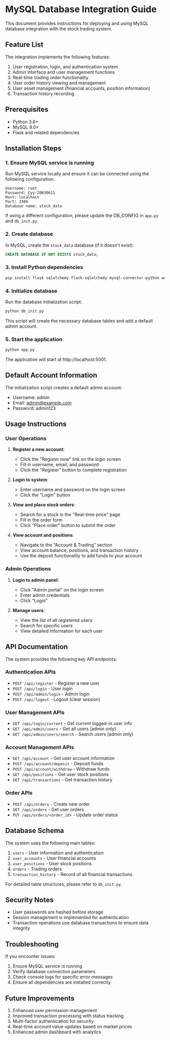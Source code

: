 # MySQL Database Integration Guide

This document provides instructions for deploying and using MySQL database integration with the stock trading system.

## Feature List

The integration implements the following features:

1. User registration, login, and authentication system
2. Admin interface and user management functions
3. Real-time trading order functionality
4. User order history viewing and management
5. User asset management (financial accounts, position information)
6. Transaction history recording

## Prerequisites

- Python 3.8+
- MySQL 8.0+
- Flask and related dependencies

## Installation Steps

### 1. Ensure MySQL service is running

Run MySQL service locally and ensure it can be connected using the following configuration:

```
Username: root
Password: Cyy-20030611
Host: localhost
Port: 3306
Database name: stock_data
```

If using a different configuration, please update the DB_CONFIG in `app.py` and `db_init.py`.

### 2. Create database

In MySQL, create the `stock_data` database (if it doesn't exist):

```sql
CREATE DATABASE IF NOT EXISTS stock_data;
```

### 3. Install Python dependencies

```bash
pip install flask sqlalchemy flask-sqlalchemy mysql-connector-python werkzeug
```

### 4. Initialize database

Run the database initialization script:

```bash
python db_init.py
```

This script will create the necessary database tables and add a default admin account.

### 5. Start the application

```bash
python app.py
```

The application will start at http://localhost:5001.

## Default Account Information

The initialization script creates a default admin account:

- Username: admin
- Email: admin@example.com
- Password: admin123

## Usage Instructions

### User Operations

1. **Register a new account**:
   - Click the "Register now" link on the login screen
   - Fill in username, email, and password
   - Click the "Register" button to complete registration

2. **Login to system**:
   - Enter username and password on the login screen
   - Click the "Login" button

3. **View and place stock orders**:
   - Search for a stock in the "Real-time price" page
   - Fill in the order form
   - Click "Place order" button to submit the order

4. **View account and positions**:
   - Navigate to the "Account & Trading" section
   - View account balance, positions, and transaction history
   - Use the deposit functionality to add funds to your account

### Admin Operations

1. **Login to admin panel**:
   - Click "Admin portal" on the login screen
   - Enter admin credentials
   - Click "Login"

2. **Manage users**:
   - View the list of all registered users
   - Search for specific users
   - View detailed information for each user

## API Documentation

The system provides the following key API endpoints:

### Authentication APIs
- `POST /api/register` - Register a new user
- `POST /api/login` - User login
- `POST /api/admin/login` - Admin login
- `POST /api/logout` - Logout (clear session)

### User Management APIs
- `GET /api/login/current` - Get current logged-in user info
- `GET /api/admin/users` - Get all users (admin only)
- `GET /api/admin/users/search` - Search users (admin only)

### Account Management APIs
- `GET /api/account` - Get user account information
- `POST /api/account/deposit` - Deposit funds
- `POST /api/account/withdraw` - Withdraw funds
- `GET /api/positions` - Get user stock positions
- `GET /api/transactions` - Get transaction history

### Order APIs
- `POST /api/orders` - Create new order
- `GET /api/orders` - Get user orders
- `PUT /api/orders/<order_id>` - Update order status

## Database Schema

The system uses the following main tables:

1. `users` - User information and authentication
2. `user_accounts` - User financial accounts
3. `user_positions` - User stock positions
4. `orders` - Trading orders
5. `transaction_history` - Record of all financial transactions

For detailed table structures, please refer to `db_init.py`.

## Security Notes

- User passwords are hashed before storage
- Session management is implemented for authentication
- Transaction operations use database transactions to ensure data integrity

## Troubleshooting

If you encounter issues:

1. Ensure MySQL service is running
2. Verify database connection parameters
3. Check console logs for specific error messages
4. Ensure all dependencies are installed correctly

## Future Improvements

1. Enhanced user permission management
2. Improved transaction processing with status tracking
3. Multi-factor authentication for security
4. Real-time account value updates based on market prices
5. Enhanced admin dashboard with analytics 